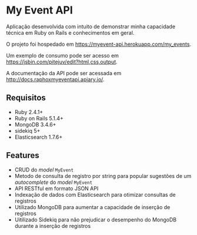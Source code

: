 # My Event API

Aplicação desenvolvida com intuito de demonstrar minha capacidade técnica em Ruby on Rails e conhecimentos em geral.

O projeto foi hospedado em https://myevent-api.herokuapp.com/my_events.

Um exemplo de consumo pode ser acesso em https://jsbin.com/pitejuv/edit?html,css,output.

A documentação da API pode ser acessada em http://docs.raphoxmyeventapi.apiary.io/.

## Requisitos

* Ruby 2.4.1+
* Ruby on Rails 5.1.4+
* MongoDB 3.4.6+
* sidekiq 5+
* Elasticsearch 1.7.6+

## Features

* CRUD do *model* `MyEvent`
* Metodo de consulta de registro por string para popular sugestões de um *autocomplete* do *model* `MyEvent`
* API RESTful em formato JSON API
* Indexação de dados com Elasticsearch para otimizar consultas de registros
* Utilizado MongoDB para aumentar a capacidade de inserção de registros
* Uitilizado Sidekiq para não prejudicar o desempenho do MongoDB durante a inserção de registros
